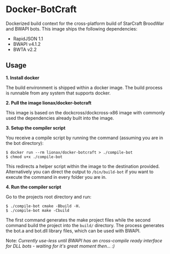 # Docker-BotCraft

Dockerized build context for the cross-platform build of StarCraft BroodWar and BWAPI bots. This image ships the following dependencies:

* RapidJSON 1.1
* BWAPI v4.1.2
* BWTA v2.2

## Usage

**1. Install docker**

The build environment is shipped within a docker image. The build process is runnable from any system that supports docker.

**2. Pull the image lionax/docker-botcraft**

This image is based on the dockcross/dockcross-x86 image with commonly used the dependencies already built into the image.

**3. Setup the compiler script**

You receive a compile script by running the command (assuming you are in the bot directory):

```
$ docker run --rm lionax/docker-botcraft > ./compile-bot
$ chmod u+x ./compile-bot
```

This redirects a helper script within the image to the destination provided. Alternatively you can direct the output to `/bin/build-bot` if you want to execute the command in every folder you are in.

**4. Run the compiler script**

Go to the projects root directory and run:

```
$ ./compile-bot cmake -Bbuild -H.
$ ./compile-bot make -Cbuild
```

The first command generates the make project files while the second command build the project into the `build/` directory. The process generates the bot.a and bot.dll library files, which can be used with BWAPI.

Note: *Currently use-less until BWAPI has an cross-compile ready interface for DLL bots - waiting for it's great moment then... :)*